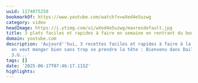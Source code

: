 ```yaml
---
uuid: 1174075258
bookmarkOf: https://www.youtube.com/watch?v=wXed4e5uzwg
category: video
headImage: https://i.ytimg.com/vi/wXed4e5uzwg/maxresdefault.jpg
title: 3 plats faciles et rapides à faire en semaine en rentrant du boulot ! ⏱
domain: youtube.com
description: 'Aujourd''hui, 3 recettes faciles et rapides à faire à la maison quand
  on veut manger bien sans trop se prendre la tête : Bienvenu dans Dailycieux, épisode
  3.U...'
tags: []
date: '2025-06-17T07:46:17.115Z'
highlights:
---
```




